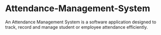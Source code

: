 # Attendance-Management-System
An Attendance Management System is a software application designed to track, record and manage student or employee attendance efficiently.
